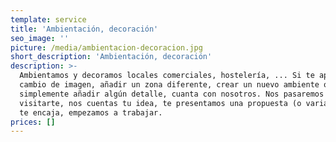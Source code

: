```yaml
---
template: service
title: 'Ambientación, decoración'
seo_image: ''
picture: /media/ambientacion-decoracion.jpg
short_description: 'Ambientación, decoración'
description: >-
  Ambientamos y decoramos locales comerciales, hostelería, ... Si te apetece un
  cambio de imagen, añadir un zona diferente, crear un nuevo ambiente o
  simplemente añadir algún detalle, cuanta con nosotros. Nos pasaremos a
  visitarte, nos cuentas tu idea, te presentamos una propuesta (o varias), y si
  te encaja, empezamos a trabajar.
prices: []
---
```


